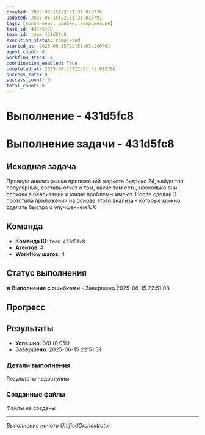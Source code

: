 ```yaml
---
created: 2025-06-15T22:51:31.018776
updated: 2025-06-15T22:51:31.018791
tags: [выполнение, ошибки, координация]
task_id: 431d5fc8
team_id: team_431d5fc8
execution_status: completed
started_at: 2025-06-15T22:51:03.140761
agent_count: 4
workflow_steps: 4
coordination_enabled: True
completed_at: 2025-06-15T22:51:31.018769
success_rate: 0
success_count: 0
total_count: 0
---
```


# Выполнение - 431d5fc8

# Выполнение задачи - 431d5fc8

## Исходная задача
Проведи анализ рынка приложений маркета битрикс 24, найди топ популярных, составь отчёт о том, какие там есть, насколько они сложны в реализации и какие проблемы имеют. После сделай 3 прототипа приложений на основе этого анализа - которые можно сделать быстро с улучшением UX

## Команда
- **Команда ID**: `team_431d5fc8`
- **Агентов**: 4
- **Workflow шагов**: 4

## Статус выполнения

❌ **Выполнение с ошибками** - Завершено 2025-06-15 22:51:03

## Прогресс


## Результаты

- **Успешно**: 0/0 (0.0%)
- **Завершено**: 2025-06-15 22:51:31

### Детали выполнения

Результаты недоступны

### Созданные файлы

Файлы не созданы


---
*Выполнение начато UnifiedOrchestrator*

